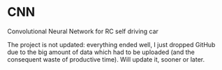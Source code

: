 # CNN
Convolutional Neural Network for RC self driving car

The project is not updated: everything ended well, I just dropped GitHub due to the big amount of data which had
to be uploaded (and the consequent waste of productive time). Will update it, sooner or later.
